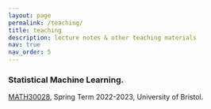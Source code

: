 ```yaml
---
layout: page
permalink: /teaching/
title: teaching
description: lecture notes & other teaching materials
nav: true
nav_order: 5
---
```


### Statistical Machine Learning.
[MATH30028](https://www.bristol.ac.uk/unit-programme-catalogue/UnitDetails.jsa;jsessionid=B11F192EDE66D7A00796888267B56A0A?ayrCode=22%2F23&unitCode=MATH30028), Spring Term 2022-2023, University of Bristol.
